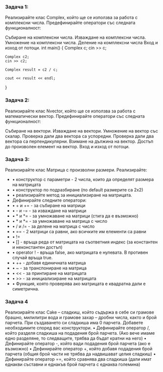 ### Задача 1: 
Реализирайте клас Complex, който ще се използва за работа с комплексни числа. Предефинирайте оператори със следната функционалност:

Събиране на комплексни числа.
Изваждане на комплексни числа.
Умножение на комплексни числа.
Деление на комплексни числа
Вход и изход от потоци.
int main()
{
	Complex c;
	cin >> c;

	Complex c2;
	cin >> c2;

	Complex result = c2 / c;

	cout << result << endl;
}


### Задача 2: 
Реализирайте клас Nvector, който ще се използва за работа с математически вектор. Предефинирайте оператори със следната функционалност:

Събиране на вектори.
Изваждане на вектори.
Умножение на вектор със скалар.
Проверка дали два вектора са успоредни.
Проверка дали два вектора са перпендикулярни.
Взимане на дължина на вектор.
Достъп до произволен елемент на вектор.
Вход и изход от потоци.

### Задача 3: 
Реализирайте клас Матрица с произволни размери.
Реализирайте: 
- • конструктор с параметри - 2 числа, които да определят размера на матрицата
- • конструктор по подразбиране (по default размерите са 2х2)
- • реализирайте метод за инициализиране на матрицата.
-  Дефинирайте следните оператори:
- • + и += - за събиране на матрици
-  • - и -= - за изваждане на матрици
-  • * и *= - за умножаване на матрици (стига да е възможно)
-  • * и *= - за умножаване на матрица с число
-  • / и /= - за делене на матрица с число
-  • == - 2 матрици са равни, ако всичките им елементи са равни
-  • !=
-   • [] - връща реда от матрицата на съответния индекс (за константен и неконстантен достъп)
-   • operator ! - връща false, ако матрицата е нулевата. В противен случай връща true.
-   • ++ - добавя единичната матрица
-   • ~ - за транспониране на матрица
-   • << - за принтиране на матрицата
-   • >> - за инициализиране на матрицата
-   • Функция, която проверява ако матрицата е квадратна дали е симетрична.

 ### Задача 4
 Реализирайте клас Cake – сладкиш, който съдържа в себе си грамове брашно, милилитри вода и грамове захар – дробни числа, както и брой парчета.
 При създаването си сладкиша има 0 парчета. Добавете необходимите според вас конструктори. 
 • Дефинирайте оператор /, който разделя сладкиша на подадения брой парчета. (Ако вече имаме едно разделяне, то следващите, трябва да бъдат кратни на него) 
 • Дефинирайте оператор -, който вади подадения брой парчета (ако е възможно)
 • Дефинирайте оператор +, който добавя подадения брой парчета (общия брой части не трябва да надвишават целия сладкиш) 
• Дефинирайте оператор ==, който сравнява два сладкиша (дали имат еднакви съставни и еднакъв брой парчета с еднаква големина)
